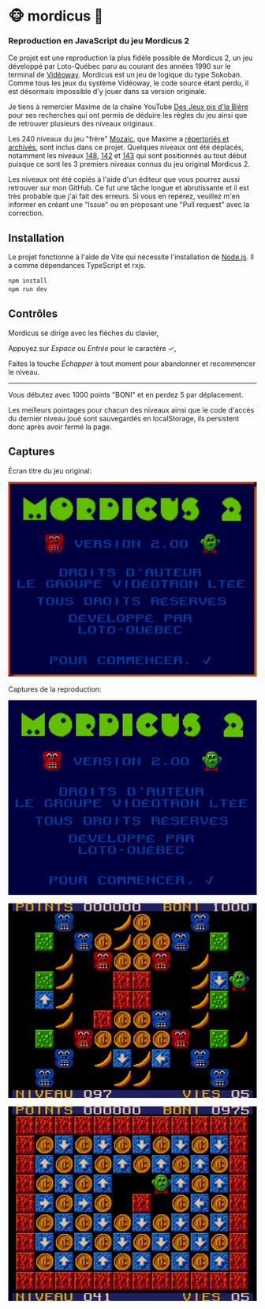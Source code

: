 # 🐵 mordicus 🍌

### Reproduction en JavaScript du jeu Mordicus 2

Ce projet est une reproduction la plus fidèle possible de Mordicus 2, un jeu développé par Loto-Québec paru au courant des années 1990 sur le terminal de [Vidéoway](https://fr.wikipedia.org/wiki/Vid%C3%A9oway). Mordicus est un jeu de logique du type Sokoban. Comme tous les jeux du système Vidéoway, le code source étant perdu, il est désormais impossible d'y jouer dans sa version originale.

Je tiens à remercier Maxime de la chaîne YouTube [Des Jeux pis d'la Bière](https://youtube.com/@jeuxbiere?feature=shared) pour ses recherches qui ont permis de déduire les règles du jeu ainsi que de retrouver plusieurs des niveaux originaux.

Les 240 niveaux du jeu "frère" [Mozaic](https://youtu.be/YygmFM3qP8w?feature=shared), que Maxime a [répertoriés et archivés](https://archive.org/details/mozaic-240-levels/001.png), sont inclus dans ce projet. Quelques niveaux ont été déplacés, notamment les niveaux [148](https://archive.org/details/mozaic-240-levels/148.png), [142](https://archive.org/details/mozaic-240-levels/142.png) et [143](https://archive.org/details/mozaic-240-levels/143.png) qui sont positionnés au tout début puisque ce sont les 3 premiers niveaux connus du jeu original Mordicus 2.

Les niveaux ont été copiés à l'aide d'un éditeur que vous pourrez aussi retrouver sur mon GitHub. Ce fut une tâche longue et abrutissante et il est très probable que j'ai fait des erreurs. Si vous en repérez, veuillez m'en informer en créant une "Issue" ou en proposant une "Pull request" avec la correction.

## Installation

Le projet fonctionne à l'aide de Vite qui nécessite l'installation de [Node.js](https://nodejs.org/). Il a comme dépendances TypeScript et rxjs.

```sh
npm install
npm run dev
```

## Contrôles

Mordicus se dirige avec les flèches du clavier,

Appuyez sur _Espace_ ou _Entrée_ pour le caractère ✓,

Faites la touche _Échapper_ à tout moment pour abandonner et recommencer le niveau.

---

Vous débutez avec 1000 points "BONI" et en perdez 5 par déplacement.

Les meilleurs pointages pour chacun des niveaux ainsi que le code d'accès du dernier niveau joué sont sauvegardés en localStorage, ils persistent donc après avoir fermé la page.

## Captures

Écran titre du jeu original:

<p align="center"><img src="captures/original/titre.png" alt="écran titre original"></img></p>

Captures de la reproduction:

<p align="center"><img src="captures/reproduction/titre.png" alt="écran titre reproduit"></img></p>

<p align="center"><img src="captures/reproduction/097.png" alt="niveau 97"></img></p>

<p align="center"><img src="captures/reproduction/041.png" alt="niveau 41"></img></p>
